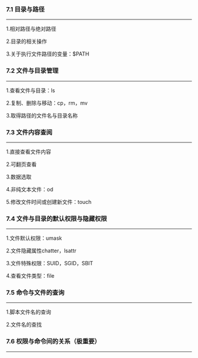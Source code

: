 ### 7.1 目录与路径

***

1.相对路径与绝对路径

2.目录的相关操作

3.关于执行文件路径的变量：$PATH



### 7.2 文件与目录管理

***

1.查看文件与目录：ls

2.复制、删除与移动：cp，rm，mv

3.取得路径的文件名与目录名称



### 7.3 文件内容查阅

***

1.直接查看文件内容

2.可翻页查看

3.数据选取

4.非纯文本文件：od

5.修改文件时间或创建新文件：touch



### 7.4 文件与目录的默认权限与隐藏权限

***

1.文件默认权限：umask

2.文件隐藏属性chatter，lsattr

3.文件特殊权限：SUID，SGID，SBIT

4.查看文件类型：file



### 7.5 命令与文件的查询

***

1.脚本文件名的查询

2.文件名的查找



### 7.6 权限与命令间的关系（极重要）

***

